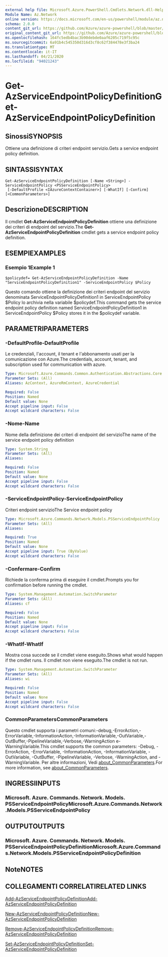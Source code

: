 ```yaml
---
external help file: Microsoft.Azure.PowerShell.Cmdlets.Network.dll-Help.xml
Module Name: Az.Network
online version: https://docs.microsoft.com/en-us/powershell/module/az.network/get-azserviceendpointpolicydefinition
schema: 2.0.0
content_git_url: https://github.com/Azure/azure-powershell/blob/master/src/Network/Network/help/Get-AzServiceEndpointPolicyDefinition.md
original_content_git_url: https://github.com/Azure/azure-powershell/blob/master/src/Network/Network/help/Get-AzServiceEndpointPolicyDefinition.md
ms.openlocfilehash: 164fc5edb4bac3b90debde0aaf6205c719f5c95c
ms.sourcegitcommit: 6a91b4c545350d316d3cf8c62f384478e3f3ba24
ms.translationtype: MT
ms.contentlocale: it-IT
ms.lasthandoff: 04/21/2020
ms.locfileid: "94021243"
---
```

# <span data-ttu-id="eb0e9-101">Get-AzServiceEndpointPolicyDefinition</span><span class="sxs-lookup"><span data-stu-id="eb0e9-101">Get-AzServiceEndpointPolicyDefinition</span></span>

## <span data-ttu-id="eb0e9-102">Sinossi</span><span class="sxs-lookup"><span data-stu-id="eb0e9-102">SYNOPSIS</span></span>
<span data-ttu-id="eb0e9-103">Ottiene una definizione di criteri endpoint servizio.</span><span class="sxs-lookup"><span data-stu-id="eb0e9-103">Gets a service endpoint policy definition.</span></span>

## <span data-ttu-id="eb0e9-104">SINTASSI</span><span class="sxs-lookup"><span data-stu-id="eb0e9-104">SYNTAX</span></span>

```
Get-AzServiceEndpointPolicyDefinition [-Name <String>] -ServiceEndpointPolicy <PSServiceEndpointPolicy>
 [-DefaultProfile <IAzureContextContainer>] [-WhatIf] [-Confirm] [<CommonParameters>]
```

## <span data-ttu-id="eb0e9-105">Descrizione</span><span class="sxs-lookup"><span data-stu-id="eb0e9-105">DESCRIPTION</span></span>
<span data-ttu-id="eb0e9-106">Il cmdlet **Get-AzServiceEndpointPolicyDefinition** ottiene una definizione dei criteri di endpoint del servizio.</span><span class="sxs-lookup"><span data-stu-id="eb0e9-106">The **Get-AzServiceEndpointPolicyDefinition** cmdlet gets a service endpoint policy definition.</span></span>

## <span data-ttu-id="eb0e9-107">ESEMPI</span><span class="sxs-lookup"><span data-stu-id="eb0e9-107">EXAMPLES</span></span>

### <span data-ttu-id="eb0e9-108">Esempio 1</span><span class="sxs-lookup"><span data-stu-id="eb0e9-108">Example 1</span></span>
```
$policydef= Get-AzServiceEndpointPolicyDefinition -Name "ServiceEndpointPolicyDefinition1" -ServiceEndpointPolicy $Policy
```

<span data-ttu-id="eb0e9-109">Questo comando ottiene la definizione dei criteri endpoint del servizio denominata ServiceEndpointPolicyDefinition1 in ServiceEndpointPolicy $Policy lo archivia nella variabile $policydef.</span><span class="sxs-lookup"><span data-stu-id="eb0e9-109">This command gets the service endpoint policy definition named ServiceEndpointPolicyDefinition1 in ServiceEndpointPolicy $Policy stores it in the $policydef variable.</span></span>

## <span data-ttu-id="eb0e9-110">PARAMETRI</span><span class="sxs-lookup"><span data-stu-id="eb0e9-110">PARAMETERS</span></span>

### <span data-ttu-id="eb0e9-111">-DefaultProfile</span><span class="sxs-lookup"><span data-stu-id="eb0e9-111">-DefaultProfile</span></span>
<span data-ttu-id="eb0e9-112">Le credenziali, l'account, il tenant e l'abbonamento usati per la comunicazione con Azure.</span><span class="sxs-lookup"><span data-stu-id="eb0e9-112">The credentials, account, tenant, and subscription used for communication with azure.</span></span>

```yaml
Type: Microsoft.Azure.Commands.Common.Authentication.Abstractions.Core.IAzureContextContainer
Parameter Sets: (All)
Aliases: AzContext, AzureRmContext, AzureCredential

Required: False
Position: Named
Default value: None
Accept pipeline input: False
Accept wildcard characters: False
```

### <span data-ttu-id="eb0e9-113">-Nome</span><span class="sxs-lookup"><span data-stu-id="eb0e9-113">-Name</span></span>
<span data-ttu-id="eb0e9-114">Nome della definizione dei criteri di endpoint del servizio</span><span class="sxs-lookup"><span data-stu-id="eb0e9-114">The name of the service endpoint policy definition</span></span>

```yaml
Type: System.String
Parameter Sets: (All)
Aliases:

Required: False
Position: Named
Default value: None
Accept pipeline input: False
Accept wildcard characters: False
```

### <span data-ttu-id="eb0e9-115">-ServiceEndpointPolicy</span><span class="sxs-lookup"><span data-stu-id="eb0e9-115">-ServiceEndpointPolicy</span></span>
<span data-ttu-id="eb0e9-116">Criteri endpoint servizio</span><span class="sxs-lookup"><span data-stu-id="eb0e9-116">The Service endpoint policy</span></span>

```yaml
Type: Microsoft.Azure.Commands.Network.Models.PSServiceEndpointPolicy
Parameter Sets: (All)
Aliases:

Required: True
Position: Named
Default value: None
Accept pipeline input: True (ByValue)
Accept wildcard characters: False
```

### <span data-ttu-id="eb0e9-117">-Confermare</span><span class="sxs-lookup"><span data-stu-id="eb0e9-117">-Confirm</span></span>
<span data-ttu-id="eb0e9-118">Richiede la conferma prima di eseguire il cmdlet.</span><span class="sxs-lookup"><span data-stu-id="eb0e9-118">Prompts you for confirmation before running the cmdlet.</span></span>

```yaml
Type: System.Management.Automation.SwitchParameter
Parameter Sets: (All)
Aliases: cf

Required: False
Position: Named
Default value: None
Accept pipeline input: False
Accept wildcard characters: False
```

### <span data-ttu-id="eb0e9-119">-WhatIf</span><span class="sxs-lookup"><span data-stu-id="eb0e9-119">-WhatIf</span></span>
<span data-ttu-id="eb0e9-120">Mostra cosa succede se il cmdlet viene eseguito.</span><span class="sxs-lookup"><span data-stu-id="eb0e9-120">Shows what would happen if the cmdlet runs.</span></span> <span data-ttu-id="eb0e9-121">Il cmdlet non viene eseguito.</span><span class="sxs-lookup"><span data-stu-id="eb0e9-121">The cmdlet is not run.</span></span>

```yaml
Type: System.Management.Automation.SwitchParameter
Parameter Sets: (All)
Aliases: wi

Required: False
Position: Named
Default value: None
Accept pipeline input: False
Accept wildcard characters: False
```

### <span data-ttu-id="eb0e9-122">CommonParameters</span><span class="sxs-lookup"><span data-stu-id="eb0e9-122">CommonParameters</span></span>
<span data-ttu-id="eb0e9-123">Questo cmdlet supporta i parametri comuni:-debug,-ErrorAction,-ErrorVariable,-InformationAction,-InformationVariable,-OutVariable,-OutBuffer,-PipelineVariable,-Verbose,-WarningAction e-WarningVariable.</span><span class="sxs-lookup"><span data-stu-id="eb0e9-123">This cmdlet supports the common parameters: -Debug, -ErrorAction, -ErrorVariable, -InformationAction, -InformationVariable, -OutVariable, -OutBuffer, -PipelineVariable, -Verbose, -WarningAction, and -WarningVariable.</span></span> <span data-ttu-id="eb0e9-124">Per altre informazioni, Vedi [about_CommonParameters](http://go.microsoft.com/fwlink/?LinkID=113216).</span><span class="sxs-lookup"><span data-stu-id="eb0e9-124">For more information, see [about_CommonParameters](http://go.microsoft.com/fwlink/?LinkID=113216).</span></span>

## <span data-ttu-id="eb0e9-125">INGRESSI</span><span class="sxs-lookup"><span data-stu-id="eb0e9-125">INPUTS</span></span>

### <span data-ttu-id="eb0e9-126">Microsoft. Azure. Commands. Network. Models. PSServiceEndpointPolicy</span><span class="sxs-lookup"><span data-stu-id="eb0e9-126">Microsoft.Azure.Commands.Network.Models.PSServiceEndpointPolicy</span></span>

## <span data-ttu-id="eb0e9-127">OUTPUT</span><span class="sxs-lookup"><span data-stu-id="eb0e9-127">OUTPUTS</span></span>

### <span data-ttu-id="eb0e9-128">Microsoft. Azure. Commands. Network. Models. PSServiceEndpointPolicyDefinition</span><span class="sxs-lookup"><span data-stu-id="eb0e9-128">Microsoft.Azure.Commands.Network.Models.PSServiceEndpointPolicyDefinition</span></span>

## <span data-ttu-id="eb0e9-129">Note</span><span class="sxs-lookup"><span data-stu-id="eb0e9-129">NOTES</span></span>

## <span data-ttu-id="eb0e9-130">COLLEGAMENTI CORRELATI</span><span class="sxs-lookup"><span data-stu-id="eb0e9-130">RELATED LINKS</span></span>

[<span data-ttu-id="eb0e9-131">Add-AzServiceEndpointPolicyDefinition</span><span class="sxs-lookup"><span data-stu-id="eb0e9-131">Add-AzServiceEndpointPolicyDefinition</span></span>](./Add-AzServiceEndpointPolicyDefinition.md)

[<span data-ttu-id="eb0e9-132">New-AzServiceEndpointPolicyDefinition</span><span class="sxs-lookup"><span data-stu-id="eb0e9-132">New-AzServiceEndpointPolicyDefinition</span></span>](./New-AzServiceEndpointPolicyDefinition.md)

[<span data-ttu-id="eb0e9-133">Remove-AzServiceEndpointPolicyDefinition</span><span class="sxs-lookup"><span data-stu-id="eb0e9-133">Remove-AzServiceEndpointPolicyDefinition</span></span>](./Remove-AzServiceEndpointPolicyDefinition.md)

[<span data-ttu-id="eb0e9-134">Set-AzServiceEndpointPolicyDefinition</span><span class="sxs-lookup"><span data-stu-id="eb0e9-134">Set-AzServiceEndpointPolicyDefinition</span></span>](./Set-AzServiceEndpointPolicyDefinition.md)
